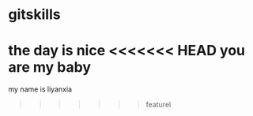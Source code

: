 # gitskills
the day is nice
<<<<<<< HEAD
you are my baby
=======
my name is liyanxia
>>>>>>> featurel
